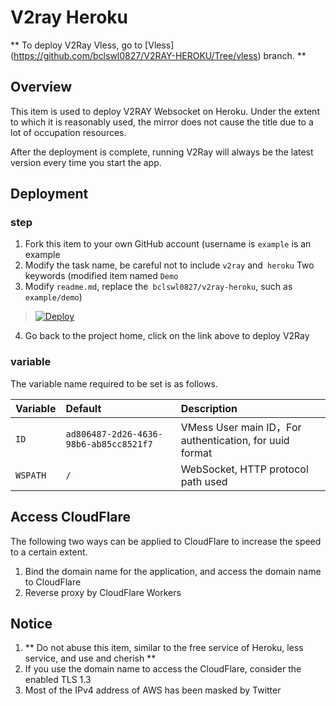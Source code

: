 # V2ray Heroku

** To deploy V2Ray Vless, go to [Vless] (https://github.com/bclswl0827/V2RAY-HEROKU/Tree/vless) branch. **

## Overview

This item is used to deploy V2RAY Websocket on Heroku. Under the extent to which it is reasonably used, the mirror does not cause the title due to a lot of occupation resources.

After the deployment is complete, running V2Ray will always be the latest version every time you start the app.

## Deployment

### step

1. Fork this item to your own GitHub account (username is `example` is an example
2. Modify the task name, be careful not to include `v2ray` and` heroku` Two keywords (modified item named `Demo`
3. Modify `readme.md`, replace the` bclswl0827/v2ray-heroku`, such as `example/demo`)

> [![Deploy](https://www.herokucdn.com/deploy/button.png)](https://dashboard.heroku.com/new?template=https://github.com/geeks121/v2ray-hero)

 4. Go back to the project home, click on the link above to deploy V2Ray

### variable

The variable name required to be set is as follows.

| Variable | Default | Description |
| :--- | :--- | :--- |
| `ID` | `ad806487-2d26-4636-98b6-ab85cc8521f7` | VMess User main ID，For authentication, for uuid format |
| `WSPATH` | `/` | WebSocket, HTTP protocol path used |

## Access CloudFlare

The following two ways can be applied to CloudFlare to increase the speed to a certain extent.

  1. Bind the domain name for the application, and access the domain name to CloudFlare
  2. Reverse proxy by CloudFlare Workers

## Notice

  1. ** Do not abuse this item, similar to the free service of Heroku, less service, and use and cherish **
  2. If you use the domain name to access the CloudFlare, consider the enabled TLS 1.3
  3. Most of the IPv4 address of AWS has been masked by Twitter
